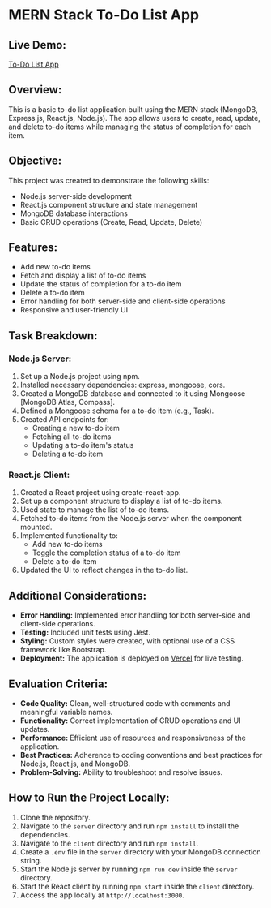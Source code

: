 
# MERN Stack To-Do List App

## Live Demo:
[To-Do List App](https://todo-list-app-theta-ten.vercel.app/)

## Overview:
This is a basic to-do list application built using the MERN stack (MongoDB, Express.js, React.js, Node.js). The app allows users to create, read, update, and delete to-do items while managing the status of completion for each item.

## Objective:
This project was created to demonstrate the following skills:
- Node.js server-side development
- React.js component structure and state management
- MongoDB database interactions
- Basic CRUD operations (Create, Read, Update, Delete)

## Features:
- Add new to-do items
- Fetch and display a list of to-do items
- Update the status of completion for a to-do item
- Delete a to-do item
- Error handling for both server-side and client-side operations
- Responsive and user-friendly UI

## Task Breakdown:
### Node.js Server:
1. Set up a Node.js project using npm.
2. Installed necessary dependencies: express, mongoose, cors.
3. Created a MongoDB database and connected to it using Mongoose [MongoDB Atlas, Compass].
4. Defined a Mongoose schema for a to-do item (e.g., Task).
5. Created API endpoints for:
   - Creating a new to-do item
   - Fetching all to-do items
   - Updating a to-do item's status
   - Deleting a to-do item

### React.js Client:
1. Created a React project using create-react-app.
2. Set up a component structure to display a list of to-do items.
3. Used state to manage the list of to-do items.
4. Fetched to-do items from the Node.js server when the component mounted.
5. Implemented functionality to:
   - Add new to-do items
   - Toggle the completion status of a to-do item
   - Delete a to-do item
6. Updated the UI to reflect changes in the to-do list.

## Additional Considerations:
- **Error Handling:** Implemented error handling for both server-side and client-side operations.
- **Testing:** Included unit tests using Jest.
- **Styling:** Custom styles were created, with optional use of a CSS framework like Bootstrap.
- **Deployment:** The application is deployed on [Vercel](https://vercel.com/) for live testing.

## Evaluation Criteria:
- **Code Quality:** Clean, well-structured code with comments and meaningful variable names.
- **Functionality:** Correct implementation of CRUD operations and UI updates.
- **Performance:** Efficient use of resources and responsiveness of the application.
- **Best Practices:** Adherence to coding conventions and best practices for Node.js, React.js, and MongoDB.
- **Problem-Solving:** Ability to troubleshoot and resolve issues.

## How to Run the Project Locally:
1. Clone the repository.
2. Navigate to the `server` directory and run `npm install` to install the dependencies.
3. Navigate to the `client` directory and run `npm install`.
4. Create a `.env` file in the `server` directory with your MongoDB connection string.
5. Start the Node.js server by running `npm run dev` inside the `server` directory.
6. Start the React client by running `npm start` inside the `client` directory.
7. Access the app locally at `http://localhost:3000`.

